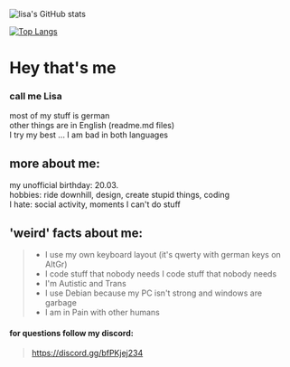 ![lisa's GitHub stats](https://github-readme-stats.vercel.app/api?username=allstergamer&show_icons=true&text_color=8350cc&title_color=d785f2&bg_color=0D1117&icon_color=490161)

[![Top Langs](https://github-readme-stats.vercel.app/api/top-langs/?username=allstergamer&layout=compact&theme=github_dark)](https://github.com/anuraghazra/github-readme-stats)

# Hey that's me<br>
### call me Lisa<br>
most of my stuff is german<br>
other things are in English (readme.md files)<br>
I try my best ... I am bad in both languages<br>

## more about me:<br>
my unofficial birthday: 20.03.<br>
hobbies: ride downhill, design, create stupid things, coding <br>
I hate: social activity, moments I can't do stuff <br>

## 'weird' facts about me: 
> - I use my own keyboard layout (it's  qwerty with german keys on AltGr)
> - I code stuff  that nobody needs I code stuff that nobody needs
> - I'm Autistic and Trans 
> - I use Debian because my PC isn't strong and windows are garbage 
> - I am in Pain with other humans

#### for questions follow my discord:
> https://discord.gg/bfPKjej234
